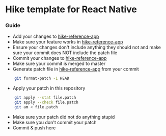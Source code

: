 # Hike template for React Native

### Guide
- Add your changes to [hike-reference-app](https://github.com/lklacar/hike-reference-app)
- Make sure your feature works in [hike-reference-app](https://github.com/lklacar/hike-reference-app)
- Ensure your changes don't include anything they should not and make sure your commit does NOT include the patch file
- Commit your changes to [hike-reference-app](https://github.com/lklacar/hike-reference-app)
- Make sure your commit is merged to master
- Generate patch file in [hike-reference-app](https://github.com/lklacar/hike-reference-app) from your commit
```bash
    git format-patch -1 HEAD
```
- Apply your patch in this repository
```bash
    git apply --stat file.patch
    git apply --check file.patch
    git am < file.patch
```
- Make sure your patch did not do anything stupid
- Make sure you don't commit your patch
- Commit & push here